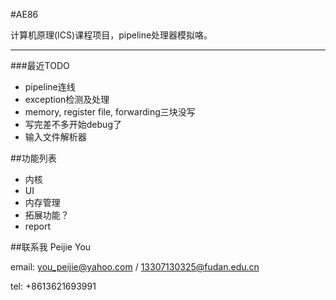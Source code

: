 #AE86

计算机原理(ICS)课程项目，pipeline处理器模拟咯。

---
###最近TODO

-    pipeline连线
-    exception检测及处理
-    memory, register file, forwarding三块没写
-    写完差不多开始debug了
-    输入文件解析器

##功能列表

-    内核
-    UI
-    内存管理
-    拓展功能？
-    report

##联系我
Peijie You

email:    you_peijie@yahoo.com / 13307130325@fudan.edu.cn

tel:        +8613621693991
